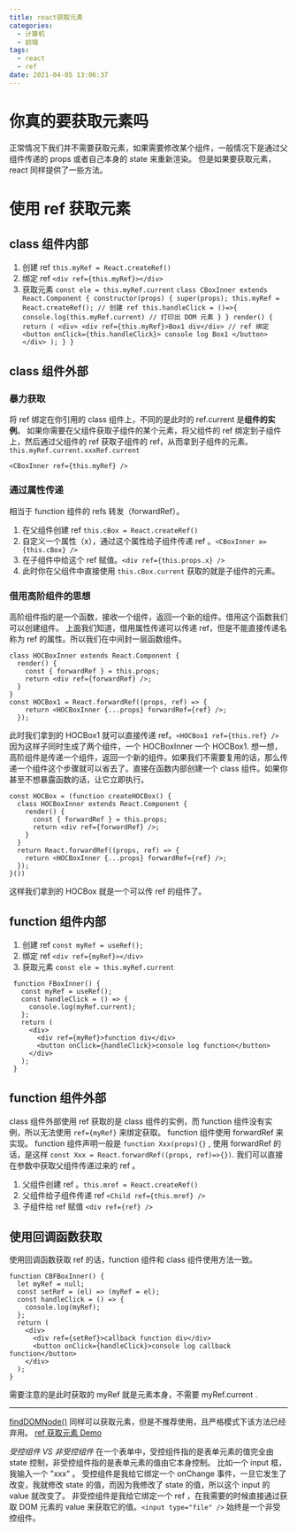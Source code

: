 ```yaml
---
title: react获取元素
categories:
  - 计算机
  - 前端
tags:
  - react
  - ref
date: 2021-04-05 13:06:37
---
```


# 你真的要获取元素吗
正常情况下我们并不需要获取元素，如果需要修改某个组件，一般情况下是通过父组件传递的 props 或者自己本身的 state 来重新渲染。
但是如果要获取元素， react 同样提供了一些方法。

# 使用 ref 获取元素

## class 组件内部
  1. 创建 ref `this.myRef = React.createRef()`
  2. 绑定 ref `<div ref={this.myRef}></div>`
  3. 获取元素 `const ele = this.myRef.current`
    ```
    class CBoxInner extends React.Component {
      constructor(props) {
        super(props);
        this.myRef = React.createRef(); // 创建 ref
        this.handleClick = ()=>{
          console.log(this.myRef.current) // 打印出 DOM 元素
        }
      }
      render() {
        return (
          <div>
            <div ref={this.myRef}>Box1 div</div> // ref 绑定
            <button onClick={this.handleClick}>
              console log Box1
            </button>
          </div>
        );
      }
    }
    ```

## class 组件外部
   
### 暴力获取
将 ref 绑定在你引用的 class 组件上，不同的是此时的 ref.current 是**组件的实例**。
如果你需要在父组件获取子组件的某个元素，将父组件的 ref 绑定到子组件上，然后通过父组件的 ref 获取子组件的 ref，从而拿到子组件的元素。`this.myRef.current.xxxRef.current`
  ```
  <CBoxInner ref={this.myRef} />
  ```
### 通过属性传递
相当于 function 组件的 refs 转发（forwardRef）。
1. 在父组件创建 ref `this.cBox = React.createRef()`
2. 自定义一个属性（x），通过这个属性给子组件传递 ref 。`<CBoxInner x={this.cBox} />`
3. 在子组件中给这个 ref 赋值。`<div ref={this.props.x} />`
4. 此时你在父组件中直接使用 `this.cBox.current` 获取的就是子组件的元素。

### 借用高阶组件的思想
高阶组件指的是一个函数，接收一个组件，返回一个新的组件。借用这个函数我们可以创建组件。
上面我们知道，借用属性传递可以传递 ref，但是不能直接传递名称为 ref 的属性。所以我们在中间封一层函数组件。
```
class HOCBoxInner extends React.Component {
  render() {
    const { forwardRef } = this.props;
    return <div ref={forwardRef} />;
  }
}
const HOCBox1 = React.forwardRef((props, ref) => {
    return <HOCBoxInner {...props} forwardRef={ref} />;
  });
```
此时我们拿到的 HOCBox1 就可以直接传递 ref。`<HOCBox1 ref={this.ref} />`
因为这样子同时生成了两个组件，一个 HOCBoxInner 一个 HOCBox1.
想一想，高阶组件是传递一个组件，返回一个新的组件。如果我们不需要复用的话，那么传递一个组件这个步骤就可以省去了。直接在函数内部创建一个 class 组件。如果你甚至不想暴露函数的话，让它立即执行。
```
const HOCBox = (function createHOCBox() {
  class HOCBoxInner extends React.Component {
    render() {
      const { forwardRef } = this.props;
      return <div ref={forwardRef} />;
    }
  }
  return React.forwardRef((props, ref) => {
    return <HOCBoxInner {...props} forwardRef={ref} />;
  });
}())
```
这样我们拿到的 HOCBox 就是一个可以传 ref 的组件了。

## function 组件内部
1. 创建 ref `const myRef = useRef();`
2. 绑定 ref `<div ref={myRef}></div>`
3. 获取元素 `const ele = this.myRef.current`
```
 function FBoxInner() {
   const myRef = useRef();
   const handleClick = () => {
     console.log(myRef.current);
   };
   return (
     <div>
       <div ref={myRef}>function div</div>
       <button onClick={handleClick}>console log function</button>
     </div>
   );
 }
```

## function 组件外部
class 组件外部使用 ref 获取的是 class 组件的实例，而 function 组件没有实例，所以无法使用 `ref={myRef}` 来绑定获取。
function 组件使用 forwardRef 来实现。
function 组件声明一般是 `function Xxx(props){}` , 使用 forwardRef 的话，是这样 `const Xxx = React.forwardRef((props, ref)=>{})`. 我们可以直接在参数中获取父组件传递过来的 ref 。
1. 父组件创建 ref 。`this.mref = React.createRef()`
2. 父组件给子组件传递 ref `<Child ref={this.mref} />`
3. 子组件给 ref 赋值 `<div ref={ref} />`

## 使用回调函数获取
使用回调函数获取 ref 的话，function 组件和 class 组件使用方法一致。
```
function CBFBoxInner() {
  let myRef = null;
  const setRef = (el) => (myRef = el);
  const handleClick = () => {
    console.log(myRef);
  };
  return (
    <div>
      <div ref={setRef}>callback function div</div>
      <button onClick={handleClick}>console log callback function</button>
    </div>
  );
}
```
需要注意的是此时获取的 myRef 就是元素本身，不需要 myRef.current . 

--------

[findDOMNode()](https://zh-hans.reactjs.org/docs/react-dom.html#finddomnode) 同样可以获取元素，但是不推荐使用，且严格模式下该方法已经弃用。
[ref 获取元素 Demo](https://codesandbox.io/s/ref-get-element-3hn9o?file=/src/App.js)

*受控组件 VS 非受控组件*
在一个表单中，受控组件指的是表单元素的值完全由 state 控制，非受控组件指的是表单元素的值由它本身控制。
比如一个 input 框，我输入一个 "xxx" 。
受控组件是我给它绑定一个 onChange 事件，一旦它发生了改变，我就修改 state 的值，而因为我修改了 state 的值，所以这个 input 的 value 就改变了。
非受控组件是我给它绑定一个 ref ，在我需要的时候直接通过获取 DOM 元素的 value 来获取它的值。`<input type="file" />` 始终是一个非受控组件。